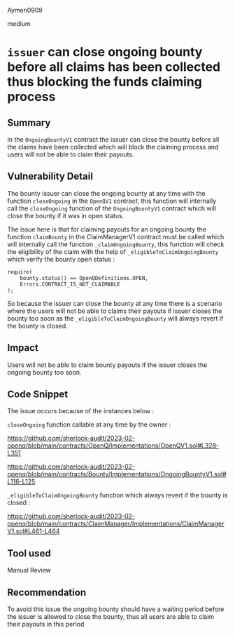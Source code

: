 Aymen0909

medium

# `issuer` can close ongoing bounty before all claims has been collected thus blocking the funds claiming process

## Summary

In the `OngoingBountyV1` contract the issuer can close the bounty before all the claims have been collected which will block the claiming process and users will not be able to claim their payouts.

## Vulnerability Detail

The bounty issuer can close the ongoing bounty at any time with the function `closeOngoing` in the `OpenQV1` contract, this function will internally call the `closeOngoing` function of the `OngoingBountyV1` contract which will close the bounty if it was in open status.

The issue here is that for claiming payouts for an ongoing bounty the function `claimBounty` in the ClaimManagerV1 contract must be called which will internally call the function `_claimOngoingBounty`, this function will check the eligibility of the claim with the help of `_eligibleToClaimOngoingBounty` which verify the bounty open status : 

```solidity
require(
    bounty.status() == OpenQDefinitions.OPEN,
    Errors.CONTRACT_IS_NOT_CLAIMABLE
);
```

So because the issuer can close the bounty at any time there is a scenario where the users will not be able to claims their payouts if issuer closes the bounty too soon as the `_eligibleToClaimOngoingBounty` will always revert if the bounty is closed.

## Impact

Users will not be able to claim bounty payouts if the issuer closes the ongoing bounty too soon.

## Code Snippet

The issue occurs because of the instances below : 

`closeOngoing` function callable at any time by the owner :

https://github.com/sherlock-audit/2023-02-openq/blob/main/contracts/OpenQ/Implementations/OpenQV1.sol#L328-L351

https://github.com/sherlock-audit/2023-02-openq/blob/main/contracts/Bounty/Implementations/OngoingBountyV1.sol#L116-L125

`_eligibleToClaimOngoingBounty` function which always revert if the bounty is closed :

https://github.com/sherlock-audit/2023-02-openq/blob/main/contracts/ClaimManager/Implementations/ClaimManagerV1.sol#L461-L464

## Tool used

Manual Review

## Recommendation

To avoid this issue the ongoing bounty should have a waiting period before the issuer is allowed to close the bounty, thus all users are able to claim their payouts in this period